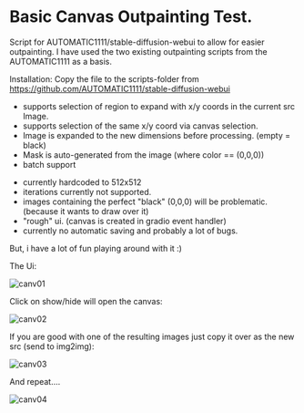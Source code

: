 Basic Canvas Outpainting Test.
===============================
Script for AUTOMATIC1111/stable-diffusion-webui to allow for easier outpainting.
I have used the two existing outpainting scripts from the AUTOMATIC1111 as a basis.

Installation:
Copy the file to the scripts-folder from https://github.com/AUTOMATIC1111/stable-diffusion-webui

+ supports selection of region to expand with x/y coords in the current src Image.
+ supports selection of the same x/y coord via canvas selection.
+ Image is expanded to the new dimensions before processing. (empty = black)
+ Mask is auto-generated from the image (where color == (0,0,0))
+ batch support

- currently hardcoded to 512x512
- iterations currently not supported.
- images containing the perfect "black" (0,0,0) will be problematic. (because it wants to draw over it)
- "rough" ui. (canvas is created in gradio event handler)
- currently no automatic saving and probably a lot of bugs.

But, i have a lot of fun playing around with it :)


The Ui:

![canv01](https://user-images.githubusercontent.com/86352149/197335086-bd793e1b-58cd-482a-818c-42a34fd1c4ef.jpg)

Click on show/hide will open the canvas:

![canv02](https://user-images.githubusercontent.com/86352149/197335135-cf0f5aff-85fa-4c45-9088-e6f3a938e565.jpg)

If you are good with one of the resulting images just copy it over as the new src (send to img2img):

![canv03](https://user-images.githubusercontent.com/86352149/197335228-e4ea1559-c609-498b-b797-3c98c4be009a.jpg)

And repeat....

![canv04](https://user-images.githubusercontent.com/86352149/197335278-5624a152-82bb-4c51-8e09-647dd14fefb9.jpg)
